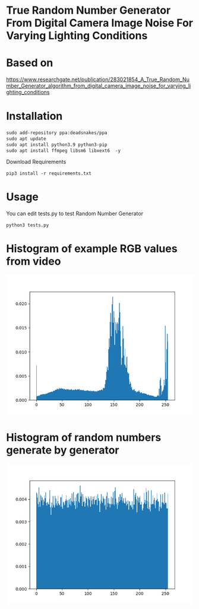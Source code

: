 # True Random Number Generator From Digital Camera Image Noise For Varying Lighting Conditions
# Based on 
https://www.researchgate.net/publication/283021854_A_True_Random_Number_Generator_algorithm_from_digital_camera_image_noise_for_varying_lighting_conditions


# Installation

```
sudo add-repository ppa:deadsnakes/ppa
sudo apt update
sudo apt install python3.9 python3-pip
sudo apt install ffmpeg libsm6 libxext6  -y
```

Download Requirements
```
pip3 install -r requirements.txt
```
# Usage

You can edit tests.py to test Random Number Generator
```
python3 tests.py
```

# Histogram of example RGB values from video

![alt text](https://github.com/Zielony20/True-Random-Number-Generator/blob/main/source.png?raw=true)

# Histogram of random numbers generate by generator


![alt text](https://github.com/Zielony20/True-Random-Number-Generator/blob/main/resault.png?raw=true)



